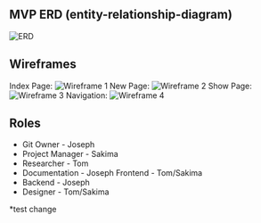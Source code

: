 ## MVP ERD (entity-relationship-diagram)

![ERD](https://i.imgur.com/hB433T9.png)

## Wireframes

Index Page: ![Wireframe 1](https://i.imgur.com/DHk8TU2.png)
New Page: ![Wireframe 2](https://i.imgur.com/wPC7w5H.png)
Show Page: ![Wireframe 3](https://i.imgur.com/ap5ieWn.png)
Navigation: ![Wireframe 4](https://i.imgur.com/Ht6fIkc.png)

## Roles

* Git Owner - Joseph
* Project Manager -  Sakima
* Researcher - Tom
* Documentation - Joseph
Frontend - Tom/Sakima
* Backend - Joseph
* Designer - Tom/Sakima

*test change

